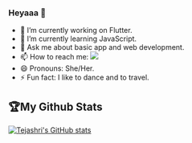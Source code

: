 ### Heyaaa 👋

<!-- 
**tejashri-110/tejashri-110** is a ✨ _special_ ✨ repository because its `README.md` (this file) appears on your GitHub profile.

Here are some ideas to get you started: -->

- 🔭 I’m currently working on Flutter.
- 🌱 I’m currently learning JavaScript.
- 💬 Ask me about basic app and web development.
- 📫 How to reach me: <img src="{https://img.shields.io/badge/tejashri-mitbavkar-bb3871192/?style=for-the-badge&logo=linkedin&logoColor=white}" />
- 😄 Pronouns: She/Her.
- ⚡ Fun fact: I like to dance and to travel.

## 🏆My Github Stats
[![Tejashri's GitHub stats](https://github-readme-stats.vercel.app/api?username=tejashri-110&show_icons=true&theme=highcontrast)](https://github.com/tejashri-110/github-readme-stats)



